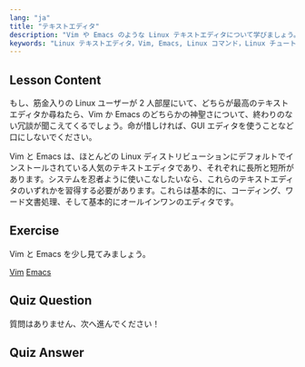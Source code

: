 ```yaml
---
lang: "ja"
title: "テキストエディタ"
description: "Vim や Emacs のような Linux テキストエディタについて学びましょう。それらの用途とシステムナビゲーションにおける重要性を発見してください。Linux テキストエディタの旅を始めましょう！"
keywords: "Linux テキストエディタ，Vim, Emacs, Linux コマンド，Linux チュートリアル，初心者 Linux, Linux ガイド"
---
```


## Lesson Content

もし、筋金入りの Linux ユーザーが 2 人部屋にいて、どちらが最高のテキストエディタか尋ねたら、Vim か Emacs のどちらかの神聖さについて、終わりのない冗談が聞こえてくるでしょう。命が惜しければ、GUI エディタを使うことなど口にしないでください。

Vim と Emacs は、ほとんどの Linux ディストリビューションにデフォルトでインストールされている人気のテキストエディタであり、それぞれに長所と短所があります。システムを忍者ように使いこなしたいなら、これらのテキストエディタのいずれかを習得する必要があります。これらは基本的に、コーディング、ワード文書処理、そして基本的にオールインワンのエディタです。

## Exercise

Vim と Emacs を少し見てみましょう。

[Vim](http://www.vim.org/)
[Emacs](https://www.gnu.org/software/emacs/)

## Quiz Question

質問はありません、次へ進んでください！

## Quiz Answer
